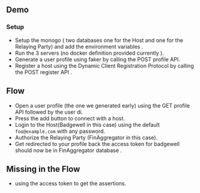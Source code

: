 ## Demo

### Setup

- Setup the monogo ( two databases one for the Host and one for the Relaying Party) and add the environment variables .
- Run the 3 servers (no docker definition provided currently ).
- Generate a user profile using faker by calling the POST profile API.
- Register a host using the Dynamic Client Registration Protocol by calling the POST register API .

## Flow

- Open a user profile (the one we generated early) using the GET profile API followed by the user di.
- Press the add button to connect with a host.
- Login to the Host(Badgewell in this case) using the default `foo@example.com` with any password.
- Authorize the Relaying Party (FinAggregator in this case).
- Get redirected to your profile back the access token for badgewell should now be in FinAggregator database .

## Missing in the Flow

- using the access token to get the assertions.
